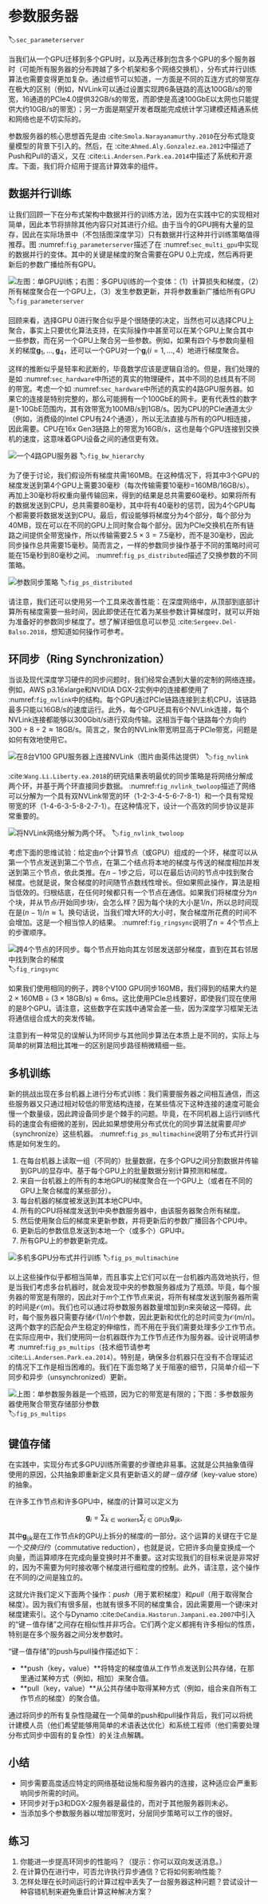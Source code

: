 # 参数服务器
:label:`sec_parameterserver`

当我们从一个GPU迁移到多个GPU时，以及再迁移到包含多个GPU的多个服务器时（可能所有服务器的分布跨越了多个机架和多个网络交换机），分布式并行训练算法也需要变得更加复杂。通过细节可以知道，一方面是不同的互连方式的带宽存在极大的区别（例如，NVLink可以通过设置实现跨$6$条链路的高达100GB/s的带宽，16通道的PCIe4.0提供32GB/s的带宽，而即使是高速100GbE以太网也只能提供大约10GB/s的带宽）；另一方面是期望开发者既能完成统计学习建模还精通系统和网络也是不切实际的。

参数服务器的核心思想首先是由 :cite:`Smola.Narayanamurthy.2010`在分布式隐变量模型的背景下引入的。然后，在 :cite:`Ahmed.Aly.Gonzalez.ea.2012`中描述了Push和Pull的语义，又在 :cite:`Li.Andersen.Park.ea.2014`中描述了系统和开源库。下面，我们将介绍用于提高计算效率的组件。

## 数据并行训练

让我们回顾一下在分布式架构中数据并行的训练方法，因为在实践中它的实现相对简单，因此本节将排除其他内容只对其进行介绍。由于当今的GPU拥有大量的显存，因此在实际场景中（不包括图深度学习）只有数据并行这种并行训练策略值得推荐。图 :numref:`fig_parameterserver`描述了在 :numref:`sec_multi_gpu`中实现的数据并行的变体。其中的关键是梯度的聚合需要在GPU 0上完成，然后再将更新后的参数广播给所有GPU。

![左图：单GPU训练；右图：多GPU训练的一个变体：（1）计算损失和梯度，（2）所有梯度聚合在一个GPU上，（3）发生参数更新，并将参数重新广播给所有GPU](img/ps.svg)
:label:`fig_parameterserver`

回顾来看，选择GPU 0进行聚合似乎是个很随便的决定，当然也可以选择CPU上聚合，事实上只要优化算法支持，在实际操作中甚至可以在某个GPU上聚合其中一些参数，而在另一个GPU上聚合另一些参数。例如，如果有四个与参数向量相关的梯度$\mathbf{g}_1, \ldots, \mathbf{g}_4$，还可以一个GPU对一个$\mathbf{g}_i (i = 1, \ldots, 4$）地进行梯度聚合。

这样的推断似乎是轻率和武断的，毕竟数学应该是逻辑自洽的。但是，我们处理的是如 :numref:`sec_hardware`中所述的真实的物理硬件，其中不同的总线具有不同的带宽。考虑一个如 :numref:`sec_hardware`中所述的真实的$4$路GPU服务器。如果它的连接是特别完整的，那么可能拥有一个100GbE的网卡。更有代表性的数字是1-10GbE范围内，其有效带宽为100MB/s到1GB/s。因为CPU的PCIe通道太少（例如，消费级的Intel CPU有$24$个通道），所以无法直接与所有的GPU相连接，因此需要。CPU在16x Gen3链路上的带宽为16GB/s，这也是每个GPU连接到交换机的速度，这意味着GPU设备之间的通信更有效。

![一个4路GPU服务器](img/bw-hierarchy.svg)
:label:`fig_bw_hierarchy`

为了便于讨论，我们假设所有梯度共需160MB。在这种情况下，将其中$3$个GPU的梯度发送到第$4$个GPU上需要$30$毫秒（每次传输需要$10$毫秒=160MB/16GB/s）。再加上$30$毫秒将权重向量传输回来，得到的结果是总共需要$60$毫秒。如果将所有的数据发送到CPU，总共需要$80$毫秒，其中将有$40$毫秒的惩罚，因为$4$个GPU每个都需要将数据发送到CPU。最后，假设能够将梯度分为$4$个部分，每个部分为$40$MB，现在可以在不同的GPU上同时聚合每个部分。因为PCIe交换机在所有链路之间提供全带宽操作，所以传输需要$2.5\times 3=7.5$毫秒，而不是$30$毫秒，因此同步操作总共需要$15$毫秒。简而言之，一样的参数同步操作基于不同的策略时间可能在$15$毫秒到$80$毫秒之间。 :numref:`fig_ps_distributed`描述了交换参数的不同策略。

![参数同步策略](img/ps-distributed.svg)
:label:`fig_ps_distributed`

请注意，我们还可以使用另一个工具来改善性能：在深度网络中，从顶部到底部计算所有梯度需要一些时间，因此即使还在忙着为某些参数计算梯度时，就可以开始为准备好的参数同步梯度了。想了解详细信息可以参见 :cite:`Sergeev.Del-Balso.2018`，想知道如何操作可参考。

## 环同步（Ring Synchronization）

当谈及现代深度学习硬件的同步问题时，我们经常会遇到大量的定制的网络连接。例如，AWS p3.16xlarge和NVIDIA DGX-2实例中的连接都使用了 :numref:`fig_nvlink`中的结构。每个GPU通过PCIe链路连接到主机CPU，该链路最多只能以16GB/s的速度运行。此外，每个GPU还具有$6$个NVLink连接，每个NVLink连接都能够以300Gbit/s进行双向传输。这相当于每个链路每个方向约$300\div 8\div 2\approx 18 \mathrm{GB/s}$。简言之，聚合的NVLink带宽明显高于PCIe带宽，问题是如何有效地使用它。

![在8台V100 GPU服务器上连接NVLink（图片由英伟达提供）](img/nvlink.svg)
:label:`fig_nvlink`

 :cite:`Wang.Li.Liberty.ea.2018`的研究结果表明最优的同步策略是将网络分解成两个环，并基于两个环直接同步数据。
 :numref:`fig_nvlink_twoloop`描述了网络可以分解为一个具有双NVLink带宽的环（1-2-3-4-5-6-7-8-1）和一个具有常规带宽的环（1-4-6-3-5-8-2-7-1）。在这种情况下，设计一个高效的同步协议是非常重要的。

![将NVLink网络分解为两个环。](img/nvlink-twoloop.svg)
:label:`fig_nvlink_twoloop`

考虑下面的思维试验：给定由$n$个计算节点（或GPU）组成的一个环，梯度可以从第一个节点发送到第二个节点，在第二个结点将本地的梯度与传送的梯度相加并发送到第三个节点，依此类推。在$n-1$步之后，可以在最后访问的节点中找到聚合梯度。也就是说，聚合梯度的时间随节点数线性增长。但如果照此操作，算法是相当低效的。归根结底，在任何时候都只有一个节点在通信。如果我们将梯度分为$n$个块，并从节点$i$开始同步块$i$，会怎么样？因为每个块的大小是$1/n$，所以总时间现在是$(n-1)/n \approx 1$。换句话说，当我们增大环的大小时，聚合梯度所花费的时间不会增加。这是一个相当惊人的结果。 :numref:`fig_ringsync`说明了$n=4$个节点上的步骤顺序。

![跨4个节点的环同步。每个节点开始向其左邻居发送部分梯度，直到在其右邻居中找到聚合的梯度](img/ringsync.svg)
:label:`fig_ringsync`

如果我们使用相同的例子，跨$8$个V100 GPU同步160MB，我们得到的结果大约是$2 \times 160 \mathrm{MB} \div (3 \times18 \mathrm{GB/s}) \approx 6 \mathrm{ms}$。这比使用PCIe总线要好，即使我们现在使用的是$8$个GPU。请注意，这些数字在实践中通常会差一些，因为深度学习框架无法将通信组合成大的突发传输。

注意到有一种常见的误解认为环同步与其他同步算法在本质上是不同的，实际上与简单的树算法相比其唯一的区别是同步路径稍微精细一些。

## 多机训练

新的挑战出现在多台机器上进行分布式训练：我们需要服务器之间相互通信，而这些服务器又只通过相对较低的带宽结构连接，在某些情况下这种连接的速度可能会慢一个数量级，因此跨设备同步是个棘手的问题。毕竟，在不同机器上运行训练代码的速度会有细微的差别，因此如果想使用分布式优化的同步算法就需要*同步*（synchronize）这些机器。
 :numref:`fig_ps_multimachine`说明了分布式并行训练是如何发生的。

1. 在每台机器上读取一组（不同的）批量数据，在多个GPU之间分割数据并传输到GPU的显存中。基于每个GPU上的批量数据分别计算预测和梯度。
2. 来自一台机器上的所有的本地GPU的梯度聚合在一个GPU上（或者在不同的GPU上聚合梯度的某些部分）。
3. 每台机器的梯度被发送到其本地CPU中。
4. 所有的CPU将梯度发送到中央参数服务器中，由该服务器聚合所有梯度。
5. 然后使用聚合后的梯度来更新参数，并将更新后的参数广播回各个CPU中。
6. 更新后的参数信息发送到本地一个（或多个）GPU中。
7. 所有GPU上的参数更新完成。

![多机多GPU分布式并行训练](img/ps-multimachine.svg)
:label:`fig_ps_multimachine`

以上这些操作似乎都相当简单，而且事实上它们可以在一台机器内高效地执行，但是当我们考虑多台机器时，就会发现中央的参数服务器成为了瓶颈。毕竟，每个服务器的带宽是有限的，因此对于$m$个工作节点来说，将所有梯度发送到服务器所需的时间是$\mathcal{O}(m)$。我们也可以通过将参数服务器数量增加到$n$来突破这一障碍。此时，每个服务器只需要存储$\mathcal{O}(1/n)$个参数，因此更新和优化的总时间变为$\mathcal{O}(m/n)$。这两个数字的匹配会产生稳定的伸缩性，而不用在乎我们需要处理多少工作节点。在实际应用中，我们使用同一台机器既作为工作节点还作为服务器。设计说明请参考 :numref:`fig_ps_multips`（技术细节请参考 :cite:`Li.Andersen.Park.ea.2014`）。特别是，确保多台机器只在没有不合理延迟的情况下工作是相当困难的。我们在下面忽略了关于阻塞的细节，只简单介绍一下同步和异步（unsynchronized）更新。

![上图：单参数服务器是一个瓶颈，因为它的带宽是有限的；下图：多参数服务器使用聚合带宽存储部分参数](img/ps-multips.svg)
:label:`fig_ps_multips`

## 键值存储

在实践中，实现分布式多GPU训练所需要的步骤绝非易事。这就是公共抽象值得使用的原因，公共抽象即重新定义具有更新语义的*键－值存储*（key-value store）的抽象。

在许多工作节点和许多GPU中，梯度$i$的计算可以定义为

$$\mathbf{g}_{i} = \sum_{k \in \text{workers}} \sum_{j \in \text{GPUs}} \mathbf{g}_{ijk},$$

其中$\mathbf{g}_{ijk}$是在工作节点$k$的GPU$j$上拆分的梯度$i$的一部分。这个运算的关键在于它是一个*交换归约*（commutative reduction），也就是说，它把许多向量变换成一个向量，而运算顺序在完成向量变换时并不重要。这对实现我们的目标来说是非常好的，因为不需要为何时接收哪个梯度进行细粒度的控制。此外，请注意，这个操作在不同的$i$之间是独立的。

这就允许我们定义下面两个操作：*push*（用于累积梯度）和*pull*（用于取得聚合梯度）。因为我们有很多层，也就有很多不同的梯度集合，因此需要用一个键$i$来对梯度建索引。这个与Dynamo :cite:`DeCandia.Hastorun.Jampani.ea.2007`中引入的“键－值存储”之间存在相似性并非巧合。它们两个定义都拥有许多相似的性质，特别是在多个服务器之间分发参数时。

“键－值存储”的push与pull操作描述如下：

* **push（key，value）**将特定的梯度值从工作节点发送到公共存储，在那里通过某种方式（例如，相加）来聚合值。
* **pull（key，value）**从公共存储中取得某种方式（例如，组合来自所有工作节点的梯度）的聚合值。

通过将同步的所有复杂性隐藏在一个简单的push和pull操作背后，我们可以将统计建模人员（他们希望能够用简单的术语表达优化）和系统工程师（他们需要处理分布式同步中固有的复杂性）的关注点解耦。

## 小结

* 同步需要高度适应特定的网络基础设施和服务器内的连接，这种适应会严重影响同步所需的时间。
* 环同步对于p3和DGX-2服务器是最佳的，而对于其他服务器则未必。
* 当添加多个参数服务器以增加带宽时，分层同步策略可以工作的很好。

## 练习

1. 你能进一步提高环同步的性能吗？（提示：你可以双向发送消息。）
1. 在计算仍在进行中，可否允许执行异步通信？它将如何影响性能？
1. 怎样处理在长时间运行的计算过程中丢失了一台服务器这种问题？尝试设计一种容错机制来避免重启计算这种解决方案？



